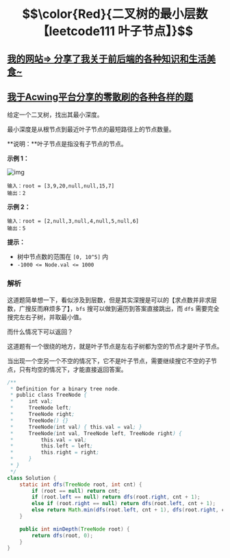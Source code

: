 # $$\color{Red}{二叉树的最小层数【leetcode111 叶子节点】}$$

## [我的网站=> 分享了我关于前后端的各种知识和生活美食~](https://www.fanxy.cloud)

## [我于Acwing平台分享的零散刷的各种各样的题](https://www.acwing.com/blog/content/33005/) 

给定一个二叉树，找出其最小深度。

最小深度是从根节点到最近叶子节点的最短路径上的节点数量。

**说明：**叶子节点是指没有子节点的节点。

 

**示例 1：**

![img](https://assets.leetcode.com/uploads/2020/10/12/ex_depth.jpg)

```
输入：root = [3,9,20,null,null,15,7]
输出：2
```

**示例 2：**

```
输入：root = [2,null,3,null,4,null,5,null,6]
输出：5
```

 

**提示：**

- 树中节点数的范围在 `[0, 10^5]` 内
- `-1000 <= Node.val <= 1000`



### 解析

这道题简单想一下，看似涉及到层数，但是其实深搜是可以的【求点数并非求层数，广搜反而麻烦多了】，`bfs` 搜可以做到遍历到答案直接跳出，而 `dfs` 需要完全搜完左右子树，并取最小值。

而什么情况下可以返回？

这道题有一个很绕的地方，就是叶子节点是左右子树都为空的节点才是叶子节点。

当出现一个空另一个不空的情况下，它不是叶子节点，需要继续搜它不空的子节点，只有均空的情况下，才能直接返回答案。

```java
/**
 * Definition for a binary tree node.
 * public class TreeNode {
 *     int val;
 *     TreeNode left;
 *     TreeNode right;
 *     TreeNode() {}
 *     TreeNode(int val) { this.val = val; }
 *     TreeNode(int val, TreeNode left, TreeNode right) {
 *         this.val = val;
 *         this.left = left;
 *         this.right = right;
 *     }
 * }
 */
class Solution {
    static int dfs(TreeNode root, int cnt) {
        if (root == null) return cnt;
        if (root.left == null) return dfs(root.right, cnt + 1);
        else if (root.right == null) return dfs(root.left, cnt + 1);
        else return Math.min(dfs(root.left, cnt + 1), dfs(root.right, cnt + 1));
    }   
    
    public int minDepth(TreeNode root) {
        return dfs(root, 0);
    }
}
```

